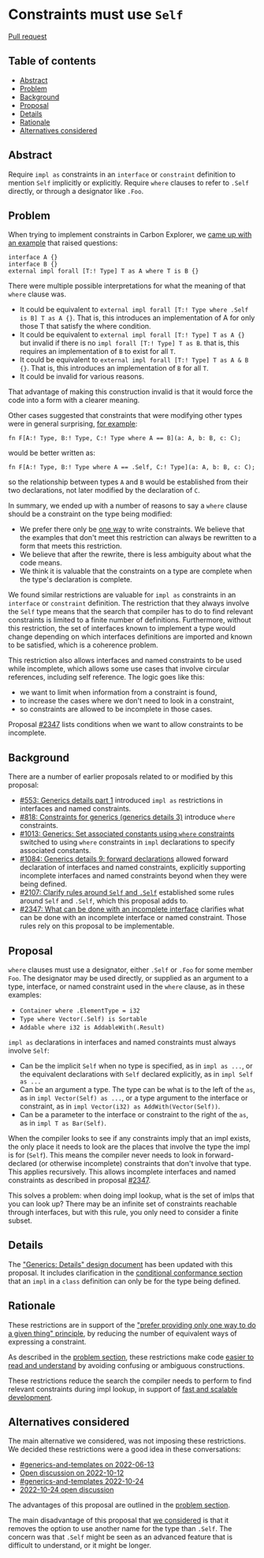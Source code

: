 # Constraints must use `Self`

<!--
Part of the Carbon Language project, under the Apache License v2.0 with LLVM
Exceptions. See /LICENSE for license information.
SPDX-License-Identifier: Apache-2.0 WITH LLVM-exception
-->

[Pull request](https://github.com/carbon-language/carbon-lang/pull/2376)

<!-- toc -->

## Table of contents

-   [Abstract](#abstract)
-   [Problem](#problem)
-   [Background](#background)
-   [Proposal](#proposal)
-   [Details](#details)
-   [Rationale](#rationale)
-   [Alternatives considered](#alternatives-considered)

<!-- tocstop -->

## Abstract

Require `impl as` constraints in an `interface` or `constraint` definition to
mention `Self` implicitly or explicitly. Require `where` clauses to refer to
`.Self` directly, or through a designator like `.Foo`.

## Problem

When trying to implement constraints in Carbon Explorer, we
[came up with an example](https://discord.com/channels/655572317891461132/941071822756143115/986054308179103765)
that raised questions:

```carbon
interface A {}
interface B {}
external impl forall [T:! Type] T as A where T is B {}
```

There were multiple possible interpretations for what the meaning of that
`where` clause was.

-   It could be equivalent to
    `external impl forall [T:! Type where .Self is B] T as A {}`. That is, this
    introduces an implementation of A for only those T that satisfy the where
    condition.
-   It could be equivalent to `external impl forall [T:! Type] T as A {}` but
    invalid if there is no `impl forall [T:! Type] T as B`. that is, this
    requires an implementation of `B` to exist for all `T`.
-   It could be equivalent to `external impl forall [T:! Type] T as A & B {}`.
    That is, this introduces an implementation of `B` for all `T`.
-   It could be invalid for various reasons.

That advantage of making this construction invalid is that it would force the
code into a form with a clearer meaning.

Other cases suggested that constraints that were modifying other types were in
general surprising,
[for example](https://discord.com/channels/655572317891461132/941071822756143115/986061766226214932):

```carbon
fn F[A:! Type, B:! Type, C:! Type where A == B](a: A, b: B, c: C);
```

would be better written as:

```carbon
fn F[A:! Type, B:! Type where A == .Self, C:! Type](a: A, b: B, c: C);
```

so the relationship between types `A` and `B` would be established from their
two declarations, not later modified by the declaration of `C`.

In summary, we ended up with a number of reasons to say a `where` clause should
be a constraint on the type being modified:

-   We prefer there only be [one way](/docs/project/principles/one_way.md) to
    write constraints. We believe that the examples that don't meet this
    restriction can always be rewritten to a form that meets this restriction.
-   We believe that after the rewrite, there is less ambiguity about what the
    code means.
-   We think it is valuable that the constraints on a type are complete when the
    type's declaration is complete.

We found similar restrictions are valuable for `impl as` constraints in an
`interface` or `constraint` definition. The restriction that they always involve
the `Self` type means that the search that compiler has to do to find relevant
constraints is limited to a finite number of definitions. Furthermore, without
this restriction, the set of interfaces known to implement a type would change
depending on which interfaces definitions are imported and known to be
satisfied, which is a coherence problem.

This restriction also allows interfaces and named constraints to be used while
incomplete, which allows some use cases that involve circular references,
including self reference. The logic goes like this:

-   we want to limit when information from a constraint is found,
-   to increase the cases where we don't need to look in a constraint,
-   so constraints are allowed to be incomplete in those cases.

Proposal [#2347](https://github.com/carbon-language/carbon-lang/pull/2347) lists
conditions when we want to allow constraints to be incomplete.

## Background

There are a number of earlier proposals related to or modified by this proposal:

-   [#553: Generics details part 1](https://github.com/carbon-language/carbon-lang/pull/553)
    introduced `impl as` restrictions in interfaces and named constraints.
-   [#818: Constraints for generics (generics details 3)](https://github.com/carbon-language/carbon-lang/pull/818)
    introduce `where` constraints.
-   [#1013: Generics: Set associated constants using `where` constraints](https://github.com/carbon-language/carbon-lang/pull/1013)
    switched to using `where` constraints in `impl` declarations to specify
    associated constants.
-   [#1084: Generics details 9: forward declarations](https://github.com/carbon-language/carbon-lang/pull/1084)
    allowed forward declaration of interfaces and named constraints, explicitly
    supporting incomplete interfaces and named constraints beyond when they were
    being defined.
-   [#2107: Clarify rules around `Self` and `.Self`](https://github.com/carbon-language/carbon-lang/pull/2107)
    established some rules around `Self` and `.Self`, which this proposal adds
    to.
-   [#2347: What can be done with an incomplete interface](https://github.com/carbon-language/carbon-lang/pull/2347)
    clarifies what can be done with an incomplete interface or named constraint.
    Those rules rely on this proposal to be implementable.

## Proposal

`where` clauses must use a designator, either `.Self` or `.Foo` for some member
`Foo`. The designator may be used directly, or supplied as an argument to a
type, interface, or named constraint used in the `where` clause, as in these
examples:

-   `Container where .ElementType = i32`
-   `Type where Vector(.Self) is Sortable`
-   `Addable where i32 is AddableWith(.Result)`

`impl as` declarations in interfaces and named constraints must always involve
`Self`:

-   Can be the implicit `Self` when no type is specified, as in `impl as ...`,
    or the equivalent declarations with `Self` declared explicitly, as in
    `impl Self as ...`
-   Can be an argument a type. The type can be what is to the left of the `as`,
    as in `impl Vector(Self) as ...`, or a type argument to the interface or
    constraint, as in `impl Vector(i32) as AddWith(Vector(Self))`.
-   Can be a parameter to the interface or constraint to the right of the `as`,
    as in `impl T as Bar(Self)`.

When the compiler looks to see if any constraints imply that an impl exists, the
only place it needs to look are the places that involve the type the impl is for
(`Self`). This means the compiler never needs to look in forward-declared (or
otherwise incomplete) constraints that don't involve that type. This applies
recursively. This allows incomplete interfaces and named constraints as
described in proposal
[#2347](https://github.com/carbon-language/carbon-lang/pull/2347).

This solves a problem: when doing impl lookup, what is the set of imlps that you
can look up? There may be an infinite set of constraints reachable through
interfaces, but with this rule, you only need to consider a finite subset.

## Details

The ["Generics: Details" design document](/docs/design/generics/details.md) has
been updated with this proposal. It includes clarification in the
[conditional conformance section](/docs/design/generics/details.md#conditional-conformance)
that an `impl` in a `class` definition can only be for the type being defined.

## Rationale

These restrictions are in support of the
["prefer providing only one way to do a given thing" principle](/docs/project/principles/one_way.md),
by reducing the number of equivalent ways of expressing a constraint.

As described in the [problem section](#problem), these restrictions make code
[easier to read and understand](/docs/project/goals.md#code-that-is-easy-to-read-understand-and-write)
by avoiding confusing or ambiguous constructions.

These restrictions reduce the search the compiler needs to perform to find
relevant constraints during impl lookup, in support of
[fast and scalable development](/docs/project/goals.md#fast-and-scalable-development).

## Alternatives considered

The main alternative we considered, was not imposing these restrictions. We
decided these restrictions were a good idea in these conversations:

-   [#generics-and-templates on 2022-06-13](https://discord.com/channels/655572317891461132/941071822756143115/986061509815844864)
-   [Open discussion on 2022-10-12](https://docs.google.com/document/d/1tEt4iM6vfcY0O0DG0uOEMIbaXcZXlNREc2ChNiEtn_w/edit#heading=h.q7afaawbc5k)
-   [#generics-and-templates 2022-10-24](https://discord.com/channels/655572317891461132/941071822756143115/1034198851059466292)
-   [2022-10-24 open discussion](https://docs.google.com/document/d/1tEt4iM6vfcY0O0DG0uOEMIbaXcZXlNREc2ChNiEtn_w/edit#heading=h.hb5qukkw7d3l)

The advantages of this proposal are outlined in the [problem section](#problem).

The main disadvantage of this proposal that
[we considered](https://discord.com/channels/655572317891461132/941071822756143115/986063589016215614)
is that it removes the option to use another name for the type than `.Self`. The
concern was that `.Self` might be seen as an advanced feature that is difficult
to understand, or it might be longer.
